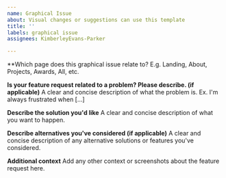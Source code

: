 ```yaml
---
name: Graphical Issue
about: Visual changes or suggestions can use this template
title: ''
labels: graphical issue
assignees: KimberleyEvans-Parker

---
```


**Which page does this graphical issue relate to?  E.g. Landing, About, Projects, Awards, All, etc.

**Is your feature request related to a problem? Please describe. (if applicable)**
A clear and concise description of what the problem is. Ex. I'm always frustrated when [...]

**Describe the solution you'd like**
A clear and concise description of what you want to happen.

**Describe alternatives you've considered (if applicable)**
A clear and concise description of any alternative solutions or features you've considered.

**Additional context**
Add any other context or screenshots about the feature request here.
